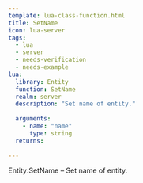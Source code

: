 ```yaml
---
template: lua-class-function.html
title: SetName
icon: lua-server
tags:
  - lua
  - server
  - needs-verification
  - needs-example
lua:
  library: Entity
  function: SetName
  realm: server
  description: "Set name of entity."
  
  arguments:
    - name: "name"
      type: string
  returns:
    
---
```


<div class="lua__search__keywords">
Entity:SetName &#x2013; Set name of entity.
</div>
